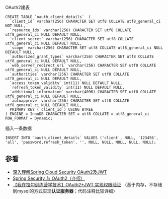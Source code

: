 



OAuth2建表

```mysql
CREATE TABLE `oauth_client_details`  (
  `client_id` varchar(256) CHARACTER SET utf8 COLLATE utf8_general_ci NOT NULL,
  `resource_ids` varchar(256) CHARACTER SET utf8 COLLATE utf8_general_ci NULL DEFAULT NULL,
  `client_secret` varchar(256) CHARACTER SET utf8 COLLATE utf8_general_ci NULL DEFAULT NULL,
  `scope` varchar(256) CHARACTER SET utf8 COLLATE utf8_general_ci NULL DEFAULT NULL,
  `authorized_grant_types` varchar(256) CHARACTER SET utf8 COLLATE utf8_general_ci NULL DEFAULT NULL,
  `web_server_redirect_uri` varchar(256) CHARACTER SET utf8 COLLATE utf8_general_ci NULL DEFAULT NULL,
  `authorities` varchar(256) CHARACTER SET utf8 COLLATE utf8_general_ci NULL DEFAULT NULL,
  `access_token_validity` int(11) NULL DEFAULT NULL,
  `refresh_token_validity` int(11) NULL DEFAULT NULL,
  `additional_information` varchar(4096) CHARACTER SET utf8 COLLATE utf8_general_ci NULL DEFAULT NULL,
  `autoapprove` varchar(256) CHARACTER SET utf8 COLLATE utf8_general_ci NULL DEFAULT NULL,
  PRIMARY KEY (`client_id`) USING BTREE
) ENGINE = InnoDB CHARACTER SET = utf8 COLLATE = utf8_general_ci ROW_FORMAT = Dynamic;
```

插入一条数据

```mysql
INSERT INTO `oauth_client_details` VALUES ('client', NULL, '123456', 'all', 'password,refresh_token', '', NULL, NULL, NULL, NULL, NULL);

```



## 参看

- [深入理解Spring Cloud Security OAuth2及JWT](https://www.jianshu.com/p/cb886f995e86) 
- [Spring Security 与 OAuth2（介绍）](https://www.jianshu.com/p/68f22f9a00ee)
- [【我在拉勾训练营学技术】OAuth2+JWT 实现权限验证](https://cloud.tencent.com/developer/article/1774442?from=article.detail.1497573) （基于内存，不存储到mysql的方式实现**认证服务器**；代码注释比较详细）

